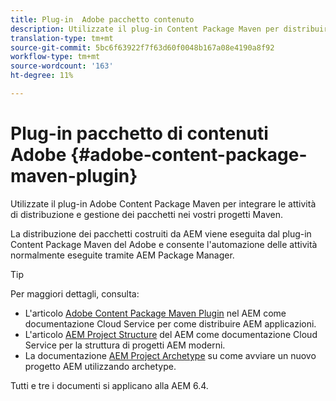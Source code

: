 ```yaml
---
title: Plug-in  Adobe pacchetto contenuto
description: Utilizzate il plug-in Content Package Maven per distribuire AEM applicazioni
translation-type: tm+mt
source-git-commit: 5bc6f63922f7f63d60f0048b167a08e4190a8f92
workflow-type: tm+mt
source-wordcount: '163'
ht-degree: 11%

---
```



# Plug-in  pacchetto di contenuti Adobe {#adobe-content-package-maven-plugin}

Utilizzate il plug-in  Adobe Content Package Maven per integrare le attività di distribuzione e gestione dei pacchetti nei vostri progetti Maven.

La distribuzione dei pacchetti costruiti da AEM viene eseguita dal plug-in  Content Package Maven del Adobe e consente l&#39;automazione delle attività normalmente eseguite tramite AEM Package Manager.

>[!TIP]
>
>Per maggiori dettagli, consulta:
>
>* L&#39;articolo [ Adobe Content Package Maven Plugin](https://experienceleague.adobe.com/docs/experience-manager-cloud-service/implementing/developer-tools/maven-plugin.html?lang=en#developer-tools) nel AEM come documentazione Cloud Service per come distribuire AEM applicazioni.
>* L&#39;articolo [AEM Project Structure](https://docs.adobe.com/content/help/it-IT/experience-manager-cloud-service/implementing/developing/aem-project-content-package-structure.html) del AEM come documentazione Cloud Service per la struttura di progetti AEM moderni.
>* La documentazione [AEM Project Archetype](https://docs.adobe.com/content/help/it-IT/experience-manager-core-components/using/developing/archetype/overview.html) su come avviare un nuovo progetto AEM utilizzando archetype.

>
>
Tutti e tre i documenti si applicano alla AEM 6.4.

